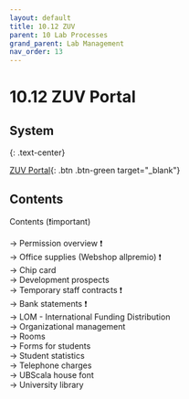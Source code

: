 ```yaml
---
layout: default
title: 10.12 ZUV
parent: 10 Lab Processes
grand_parent: Lab Management
nav_order: 13
---
```


# 10.12 ZUV Portal

## System

{: .text-center}

[ZUV Portal](https://zuvportal.uni-bamberg.de/){: .btn .btn-green target="_blank"}

## Contents
Contents (❗important)

→ Permission overview ❗  
→ Office supplies (Webshop allpremio) ❗  
→ Chip card  
→ Development prospects  
→ Temporary staff contracts ❗  
→ Bank statements ❗  
→ LOM - International Funding Distribution  
→ Organizational management  
→ Rooms  
→ Forms for students  
→ Student statistics  
→ Telephone charges  
→ UBScala house font  
→ University library  
